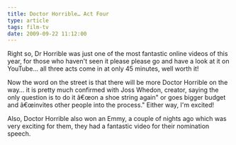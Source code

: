 ```yaml
---
title: Doctor Horrible… Act Four
type: article
tags: film-tv
date: 2009-09-22 11:12:00
---
```


Right so, Dr Horrible was just one of the most fantastic online videos of this year, for those who haven't seen it please please go and have a look at it on YouTube… all three acts come in at only 45 minutes, well worth it!

Now the word on the street is that there will be more Doctor Horrible on the way… it is pretty much confirmed with Joss Whedon, creator, saying the only question is to do it â€œon a shoe string again" or goes bigger budget and â€œinvites other people into the process." Either way, I'm excited!

Also, Doctor Horrible also won an Emmy, a couple of nights ago which was very exciting for them, they had a fantastic video for their nomination speech.
